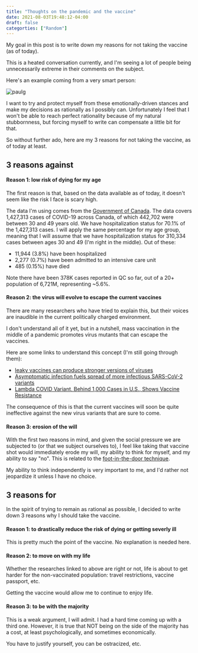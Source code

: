 ```yaml
---
title: "Thoughts on the pandemic and the vaccine"
date: 2021-08-03T19:48:12-04:00
draft: false
categorties: ["Random"]
---
```


My goal in this post is to write down my reasons for not taking the vaccine (as of today).

This is a heated conversation currently, and I'm seeing a lot of people being unnecessarily extreme in their comments on the subject.

Here's an example coming from a very smart person:

![paulg](/images/vaccine-paul-graham.png)

I want to try and protect myself from these emotionally-driven stances and make my decisions as rationally as I possibly can. Unfortunately I feel that I won't be able to reach perfect rationality because of my natural stubbornness, but forcing myself to write can compensate a little bit for that.

So without further ado, here are my 3 reasons for not taking the vaccine, as of today at least.

## 3 reasons against

#### Reason 1: low risk of dying for my age

The first reason is that, based on the data available as of today, it doesn't seem like the risk I face is scary high. 

The data I'm using comes from the [Government of Canada](https://health-infobase.canada.ca/covid-19/epidemiological-summary-covid-19-cases.html#a7). The data covers 1,427,313 cases of COVID-19 across Canada, of which 442,702 were between 30 and 49 years old. We have hospitalization status for 70.1% of the 1,427,313 cases. I will apply the same percentage for my age group, meaning that I will assume that we have hospitalization status for 310,334 cases between ages 30 and 49 (I'm right in the middle). 
Out of these:
- 11,944 (3.8%) have been hospitalized
- 2,277 (0.7%) have been admitted to an intensive care unit
- 485 (0.15%) have died

Note there have been 378K cases reported in QC so far, out of a 20+ population of 6,721M, representing ~5.6%.

#### Reason 2: the virus will evolve to escape the current vaccines

There are many researchers who have tried to explain this, but their voices are inaudible in the current politically charged environment.

I don't understand all of it yet, but in a nutshell, mass vaccination in the middle of a pandemic promotes virus mutants that can escape the vaccines.

Here are some links to understand this concept (I'm still going through them):

- [leaky vaccines can produce stronger versions of viruses](https://www.healthline.com/health-news/leaky-vaccines-can-produce-stronger-versions-of-viruses-072715)
- [Asymptomatic infection fuels spread of more infectious SARS-CoV-2 variants](https://www.youtube.com/watch?v=gLQwblQ-lZs)
- [Lambda COVID Variant, Behind 1,000 Cases in U.S., Shows Vaccine Resistance](https://www.newsweek.com/lambda-covid-variant-1000-cases-us-shows-vaccine-resistance-1615668)

The consequence of this is that the current vaccines will soon be quite ineffective against the new virus variants that are sure to come.

#### Reason 3: erosion of the will

With the first two reasons in mind, and given the social pressure we are subjected to (or that we subject ourselves to), I feel like taking that vaccine shot would immediately erode my will, my ability to think for myself, and my ability to say "no". This is related to the [foot-in-the-door technique](https://atroche.tumblr.com/post/61633164818/how-china-brainwashed-american-pows-using-a-classic).

My ability to think independently is very important to me, and I'd rather not jeopardize it unless I have no choice.

## 3 reasons for

In the spirit of trying to remain as rational as possible, I decided to write down 3 reasons why I should take the vaccine.

#### Reason 1: to drastically reduce the risk of dying or getting severly ill

This is pretty much the point of the vaccine. No explanation is needed here.

#### Reason 2: to move on with my life

Whether the researches linked to above are right or not, life is about to get harder for the non-vaccinated population: travel restrictions, vaccine passport, etc.

Getting the vaccine would allow me to continue to enjoy life.

#### Reason 3: to be with the majority

This is a weak argument, I will admit. I had a hard time coming up with a third one. However, it is true that NOT being on the side of the majority has a cost, at least psychologically, and sometimes economically.

You have to justify yourself, you can be ostracized, etc.

